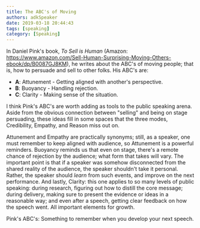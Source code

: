 ```yaml
---
title: The ABC's of Moving
authors: adkSpeaker
date: 2019-03-18 20:44:43
tags: [speaking]
category: [Speaking]
---
```


<p>In Daniel Pink's book, <em>To Sell is Human </em>(Amazon: <a href="https://www.amazon.com/Sell-Human-Surprising-Moving-Others-ebook/dp/B0087GJ8KM">https://www.amazon.com/Sell-Human-Surprising-Moving-Others-ebook/dp/B0087GJ8KM</a>), he writes about the ABC's of moving people; that is, how to persuade and sell to other folks. His ABC's are:</p>

<!-- truncate -->



<ul>
<li><strong>A</strong>: Attunement - Getting aligned with another's perspective.</li>
<li><strong>B</strong>: Buoyancy - Handling rejection.</li>
<li><strong>C</strong>: Clarity - Making sense of the situation.</li>
</ul>
<p>I think Pink's ABC's are worth adding as tools to the public speaking arena. Aside from the obvious connection between "selling" and being on stage persuading, these ideas fill in some spaces that the three modes, Credibility, Empathy, and Reason miss out on. </p>
<p>Attunement and Empathy are practically synonyms; still, as a speaker, one must remember to keep aligned with audience, so Attunement is a powerful reminders. Buoyancy reminds us that even on stage, there's a remote chance of rejection by the audience; what form that takes will vary. The important point is that if a speaker was somehow disconnected from the shared reality of the audience, the speaker shouldn't take it personal. Rather, the speaker should <em>learn</em> from such events, and improve on the next performance. And lastly, Clarity: this one applies to so many levels of public speaking: during research, figuring out how to distill the core message; during delivery, making sure to present the evidence or ideas in a reasonable way; and even after a speech, getting clear feedback on how the speech went. All important elements for growth.</p>
<p>Pink's ABC's: Something to remember when you develop your next speech.</p>